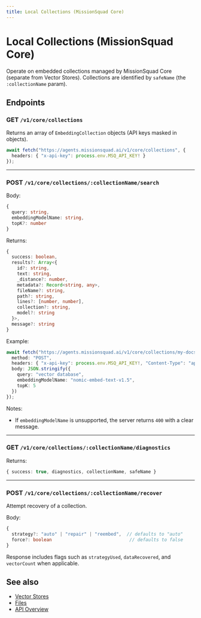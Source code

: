 ```yaml
---
title: Local Collections (MissionSquad Core)
---
```


# Local Collections (MissionSquad Core)

Operate on embedded collections managed by MissionSquad Core (separate from Vector Stores). Collections are identified by `safeName` (the `:collectionName` param).

## Endpoints

### GET `/v1/core/collections`

Returns an array of `EmbeddingCollection` objects (API keys masked in objects).

```ts
await fetch("https://agents.missionsquad.ai/v1/core/collections", {
  headers: { "x-api-key": process.env.MSQ_API_KEY! }
});
```

---

### POST `/v1/core/collections/:collectionName/search`

Body:

```ts
{
  query: string,
  embeddingModelName: string,
  topK?: number
}
```

Returns:

```ts
{
  success: boolean,
  results?: Array<{
    id?: string,
    text: string,
    _distance?: number,
    metadata?: Record<string, any>,
    fileName?: string,
    path?: string,
    lines?: [number, number],
    collection?: string,
    model?: string
  }>,
  message?: string
}
```

Example:

```ts
await fetch("https://agents.missionsquad.ai/v1/core/collections/my-docs/search", {
  method: "POST",
  headers: { "x-api-key": process.env.MSQ_API_KEY!, "Content-Type": "application/json" },
  body: JSON.stringify({
    query: "vector database",
    embeddingModelName: "nomic-embed-text-v1.5",
    topK: 5
  })
});
```

Notes:
- If `embeddingModelName` is unsupported, the server returns `400` with a clear message.

---

### GET `/v1/core/collections/:collectionName/diagnostics`

Returns:

```ts
{ success: true, diagnostics, collectionName, safeName }
```

---

### POST `/v1/core/collections/:collectionName/recover`

Attempt recovery of a collection.

Body:

```ts
{
  strategy?: "auto" | "repair" | "reembed",  // defaults to "auto"
  force?: boolean                             // defaults to false
}
```

Response includes flags such as `strategyUsed`, `dataRecovered`, and `vectorCount` when applicable.

## See also

- [Vector Stores](/api/reference/vector-stores)
- [Files](/api/reference/files)
- [API Overview](/api/)
